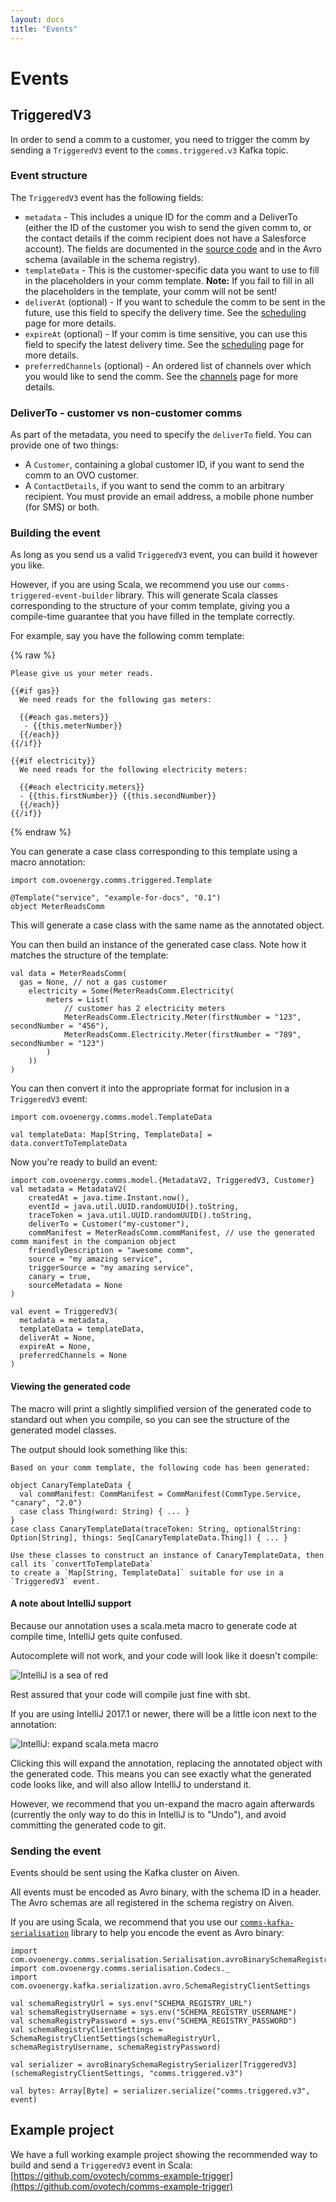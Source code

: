 ```yaml
---
layout: docs
title: "Events"
---
```


# Events

## TriggeredV3

In order to send a comm to a customer, you need to trigger the comm by sending a `TriggeredV3` event to the `comms.triggered.v3` Kafka topic.

### Event structure

The `TriggeredV3` event has the following fields: 

* `metadata` - This includes a unique ID for the comm and a DeliverTo (either the ID of the customer you wish to send the given comm to, or the contact details if the comm recipient does not have a Salesforce account). The fields are documented in the [source code](https://github.com/ovotech/comms-kafka-messages/blob/master/modules/core/src/main/scala/com/ovoenergy/comms/model/MetadataV2.scala) and in the Avro schema (available in the schema registry).
* `templateData` - This is the customer-specific data you want to use to fill in the placeholders in your comm template. **Note:** If you fail to fill in all the placeholders in the template, your comm will not be sent!
* `deliverAt` (optional) - If you want to schedule the comm to be sent in the future, use this field to specify the delivery time. See the [scheduling](scheduling.html) page for more details.
* `expireAt` (optional) - If your comm is time sensitive, you can use this field to specify the latest delivery time. See the [scheduling](scheduling.html) page for more details.
* `preferredChannels` (optional) - An ordered list of channels over which you would like to send the comm. See the [channels](channels.html) page for more details.

### DeliverTo - customer vs non-customer comms

As part of the metadata, you need to specify the `deliverTo` field. You can provide one of two things:

* A `Customer`, containing a global customer ID, if you want to send the comm to an OVO customer.
* A `ContactDetails`, if you want to send the comm to an arbitrary recipient. You must provide an email address, a mobile phone number (for SMS) or both.

### Building the event

As long as you send us a valid `TriggeredV3` event, you can build it however you like.

However, if you are using Scala, we recommend you use our `comms-triggered-event-builder` library. This will generate Scala classes corresponding to the structure of your comm template, giving you a compile-time guarantee that you have filled in the template correctly.

For example, say you have the following comm template:

{% raw %}
```
Please give us your meter reads.

{{#if gas}}
  We need reads for the following gas meters:

  {{#each gas.meters}}
   - {{this.meterNumber}}  
  {{/each}}
{{/if}}

{{#if electricity}}
  We need reads for the following electricity meters:

  {{#each electricity.meters}}
  - {{this.firstNumber}} {{this.secondNumber}}  
  {{/each}}
{{/if}}
```
{% endraw %}

You can generate a case class corresponding to this template using a macro annotation:

```tut:silent
import com.ovoenergy.comms.triggered.Template

@Template("service", "example-for-docs", "0.1")
object MeterReadsComm
```

This will generate a case class with the same name as the annotated object.

You can then build an instance of the generated case class. Note how it matches the structure of the template:

```tut:silent
val data = MeterReadsComm(
  gas = None, // not a gas customer
	electricity = Some(MeterReadsComm.Electricity(
		meters = List(
			// customer has 2 electricity meters
			MeterReadsComm.Electricity.Meter(firstNumber = "123", secondNumber = "456"),
			MeterReadsComm.Electricity.Meter(firstNumber = "789", secondNumber = "123")
		)
	))
)
```

You can then convert it into the appropriate format for inclusion in a `TriggeredV3` event:

```tut:silent
import com.ovoenergy.comms.model.TemplateData

val templateData: Map[String, TemplateData] = data.convertToTemplateData
```

Now you're ready to build an event:

```tut:silent
import com.ovoenergy.comms.model.{MetadataV2, TriggeredV3, Customer}
val metadata = MetadataV2(
	createdAt = java.time.Instant.now(),
	eventId = java.util.UUID.randomUUID().toString,
	traceToken = java.util.UUID.randomUUID().toString,
	deliverTo = Customer("my-customer"), 
	commManifest = MeterReadsComm.commManifest, // use the generated comm manifest in the companion object
	friendlyDescription = "awesome comm",
	source = "my amazing service",
	triggerSource = "my amazing service",
	canary = true,
	sourceMetadata = None
)

val event = TriggeredV3(
  metadata = metadata, 
  templateData = templateData, 
  deliverAt = None, 
  expireAt = None, 
  preferredChannels = None
)
```

#### Viewing the generated code

The macro will print a slightly simplified version of the generated code to standard out when you compile, so you can see the structure of the generated model classes.

The output should look something like this:

```
Based on your comm template, the following code has been generated:

object CanaryTemplateData {
  val commManifest: CommManifest = CommManifest(CommType.Service, "canary", "2.0")
  case class Thing(word: String) { ... }
}
case class CanaryTemplateData(traceToken: String, optionalString: Option[String], things: Seq[CanaryTemplateData.Thing]) { ... }

Use these classes to construct an instance of CanaryTemplateData, then call its `convertToTemplateData`
to create a `Map[String, TemplateData]` suitable for use in a `TriggeredV3` event.
```

#### A note about IntelliJ support

Because our annotation uses a scala.meta macro to generate code at compile time, IntelliJ gets quite confused.

Autocomplete will not work, and your code will look like it doesn't compile:

![IntelliJ is a sea of red](../img/intellij-sea-of-red.png)

Rest assured that your code will compile just fine with sbt.

If you are using IntelliJ 2017.1 or newer, there will be a little icon next to the annotation:

![IntelliJ: expand scala.meta macro](../img/intellij-expand-macro.png)

Clicking this will expand the annotation, replacing the annotated object with the generated code. This means you can see exactly what the generated code looks like, and will also allow IntelliJ to understand it.

However, we recommend that you un-expand the macro again afterwards (currently the only way to do this in IntelliJ is to "Undo"), and avoid committing the generated code to git.

### Sending the event

Events should be sent using the Kafka cluster on Aiven.

All events must be encoded as Avro binary, with the schema ID in a header. The Avro schemas are all registered in the schema registry on Aiven.

If you are using Scala, we recommend that you use our [`comms-kafka-serialisation`](https://github.com/ovotech/comms-kafka-serialisation) library to help you encode the event as Avro binary:

```tut:silent
import com.ovoenergy.comms.serialisation.Serialisation.avroBinarySchemaRegistrySerializer
import com.ovoenergy.comms.serialisation.Codecs._
import com.ovoenergy.kafka.serialization.avro.SchemaRegistryClientSettings

val schemaRegistryUrl = sys.env("SCHEMA_REGISTRY_URL")
val schemaRegistryUsername = sys.env("SCHEMA_REGISTRY_USERNAME")
val schemaRegistryPassword = sys.env("SCHEMA_REGISTRY_PASSWORD")
val schemaRegistryClientSettings = SchemaRegistryClientSettings(schemaRegistryUrl, schemaRegistryUsername, schemaRegistryPassword)

val serializer = avroBinarySchemaRegistrySerializer[TriggeredV3](schemaRegistryClientSettings, "comms.triggered.v3")

val bytes: Array[Byte] = serializer.serialize("comms.triggered.v3", event)
```

## Example project

We have a full working example project showing the recommended way to build and send a `TriggeredV3` event in Scala: [https://github.com/ovotech/comms-example-trigger](https://github.com/ovotech/comms-example-trigger)
